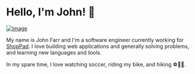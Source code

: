 # Hello, I'm John! 👋

[![image](https://camo.githubusercontent.com/76fb1b06ca8b8c5dbb8da7cdbf333f6f6975413a54eaffe9a41e52a70408776e/68747470733a2f2f696d672e736869656c64732e696f2f62616467652f4c696e6b6564496e2d50726f66696c652d696e666f726d6174696f6e616c3f7374796c653d666c6174266c6f676f3d6c696e6b6564696e266c6f676f436f6c6f723d776869746526636f6c6f723d304136364332)](https://www.linkedin.com/in/farrjohn/)

My name is John Farr and I'm a software engineer currently working for [ShopPad](https://theshoppad.com/). I love building web applications and generally solving problems, and learning new languages and tools.

In my spare time, I love watching soccer, riding my bike, and hiking ⚽🚴🥾.
